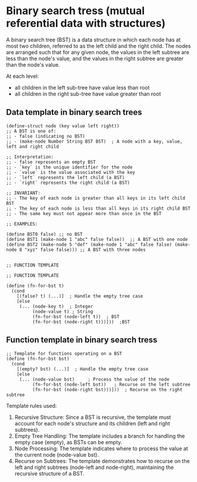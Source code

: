 # Binary search tress (mutual referential data with structures)

A binary search tree (BST) is a data structure in which each node has at most two children, referred to as the left child and the right child. The nodes are arranged such that for any given node, the values in the left subtree are less than the node's value, and the values in the right subtree are greater than the node's value.

At each level: 
* all children in the left sub-tree have value less than root
* all children in the right sub-tree have value greater than root

## Data template in binary search trees
```Lisp
(define-struct node (key value left right))
;; A BST is one of:
;; - false (indicating no BST)
;; - (make-node Number String BST BST)  ; A node with a key, value, left and right child

;; Interpretation:
;; - false represents an empty BST
;; - `key` is the unique identifier for the node
;; - `value` is the value associated with the key
;; - `left` represents the left child (a BST)
;; - `right` represents the right child (a BST)

;; INVARIANT:
;; - The key of each node is greater than all keys in its left child BST
;; - The key of each node is less than all keys in its right child BST
;; - The same key must not appear more than once in the BST

;; EXAMPLES:

(define BST0 false) ;; no BST
(define BST1 (make-node 1 "abc" false false))  ;; A BST with one node
(define BST2 (make-node 5 "def" (make-node 1 "abc" false false) (make-node 8 "xyz" false false))) ;; A BST with three nodes


;; FUNCTION TEMPLATE

;; FUNCTION TEMPLATE

(define (fn-for-bst t)
  (cond 
    [(false? t) (...)]  ; Handle the empty tree case
    [else
     (... (node-key t)  ; Integer
          (node-value t) ; String
          (fn-for-bst (node-left t))  ; BST
          (fn-for-bst (node-right t)))]))  ;BST

```

## Function template in binary search tress

```Lisp
;; Template for functions operating on a BST
(define (fn-for-bst bst)
  (cond
    [(empty? bst) (...)]  ; Handle the empty tree case
    [else
     (... (node-value bst)     ; Process the value of the node
          (fn-for-bst (node-left bst))   ; Recurse on the left subtree
          (fn-for-bst (node-right bst)))]))  ; Recurse on the right subtree
```

Template rules used: 

1. Recursive Structure: Since a BST is recursive, the template must account for each node's structure and its children (left and right subtrees).
2. Empty Tree Handling: The template includes a branch for handling the empty case (empty), as BSTs can be empty.
3. Node Processing: The template indicates where to process the value at the current node (node-value bst).
4. Recurse on Subtrees: The template demonstrates how to recurse on the left and right subtrees (node-left and node-right), maintaining the recursive structure of a BST.
